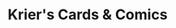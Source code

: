 ---
title: "Krier's Cards & Comics"
url: /modesto/kriers-cards-and-comics/
shop: office supplies
---